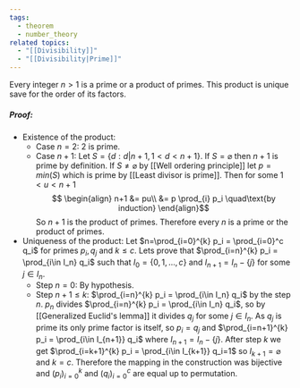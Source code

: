```yaml
---
tags:
  - theorem
  - number_theory
related topics:
  - "[[Divisibility]]"
  - "[[Divisibility|Prime]]"
---
```

Every integer $n>1$ is a prime or a product of primes. This product is unique save for the order of its factors.
##### Proof:
- Existence of the product:
	- Case $n=2$:
		$2$ is prime.
	- Case $n+1$:
		Let $S=\{d:d|n+1, 1<d<n+1\}$. If $S=\varnothing$ then $n+1$ is prime by definition. If $S\neq \varnothing$ by [[Well ordering principle]] let $p=min(S)$ which is prime by [[Least divisor is prime]]. Then for some $1<u<n+1$$$
		\begin{align}
			n+1 &= pu\\
				&= p \prod_{i} p_i \quad\text{by induction}
		\end{align}$$
		So $n+1$ is the product of primes.
	Therefore every $n$ is a prime or the product of primes.
- Uniqueness of the product:
	Let $n=\prod_{i=0}^{k} p_i = \prod_{i=0}^c q_i$ for primes $p_i, q_j$ and $k\leq c$. Lets prove that $\prod_{i=n}^{k} p_i = \prod_{i\in I_n} q_i$ such that $I_0 = \{0,1,\dots,c\}$ and $I_{n+1} = I_n - \{j\}$ for some $j\in I_n$.
	- Step $n=0$:
		By hypothesis.
	- Step $n+1\leq k$:
		$\prod_{i=n}^{k} p_i = \prod_{i\in I_n} q_i$ by the step $n$. $p_n$ divides $\prod_{i=n}^{k} p_i = \prod_{i\in I_n} q_i$, so by [[Generalized Euclid's lemma]] it divides $q_j$ for some $j\in I_n$. As $q_j$ is prime its only prime factor is itself, so $p_i = q_j$ and $\prod_{i=n+1}^{k} p_i = \prod_{i\in I_{n+1}} q_i$ where $I_{n+1} = I_n - \{j\}$.
	After step $k$ we get $\prod_{i=k+1}^{k} p_i = \prod_{i\in I_{k+1}} q_i=1$ so $I_{k+1}=\varnothing$ and $k=c$. Therefore the mapping in the construction was bijective and $(p_i)_{i=0}^k$ and $(q_i)_{i=0}^c$ are equal up to permutation.